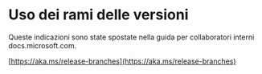 # <a name="working-with-release-branches"></a>Uso dei rami delle versioni

Queste indicazioni sono state spostate nella guida per collaboratori interni docs.microsoft.com.

[https://aka.ms/release-branches](https://aka.ms/release-branches)
